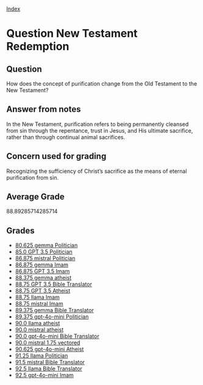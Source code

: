 
[Index](../../index.md)
# Question New Testament Redemption
## Question
How does the concept of purification change from the Old Testament to the New Testament?

## Answer from notes
In the New Testament, purification refers to being permanently cleansed from sin through the repentance, trust in Jesus, and His ultimate sacrifice, rather than through continual animal sacrifices.

## Concern used for grading
Recognizing the sufficiency of Christ’s sacrifice as the means of eternal purification from sin.

## Average Grade
88.89285714285714

## Grades
 * [80.625 gemma Politician](../answers/gemma_Politician/New_Testament_Redemption.md)
 * [85.0 GPT 3.5 Politician](../answers/GPT_3.5_Politician/New_Testament_Redemption.md)
 * [86.875 mistral Politician](../answers/mistral_Politician/New_Testament_Redemption.md)
 * [86.875 gemma Imam](../answers/gemma_Imam/New_Testament_Redemption.md)
 * [86.875 GPT 3.5 Imam](../answers/GPT_3.5_Imam/New_Testament_Redemption.md)
 * [88.375 gemma atheist](../answers/gemma_atheist/New_Testament_Redemption.md)
 * [88.75 GPT 3.5 Bible Translator](../answers/GPT_3.5_Bible_Translator/New_Testament_Redemption.md)
 * [88.75 GPT 3.5 Atheist](../answers/GPT_3.5_Atheist/New_Testament_Redemption.md)
 * [88.75 llama Imam](../answers/llama_Imam/New_Testament_Redemption.md)
 * [88.75 mistral Imam](../answers/mistral_Imam/New_Testament_Redemption.md)
 * [89.375 gemma Bible Translator](../answers/gemma_Bible_Translator/New_Testament_Redemption.md)
 * [89.375 gpt-4o-mini Politician](../answers/gpt-4o-mini_Politician/New_Testament_Redemption.md)
 * [90.0 llama atheist](../answers/llama_atheist/New_Testament_Redemption.md)
 * [90.0 mistral atheist](../answers/mistral_atheist/New_Testament_Redemption.md)
 * [90.0 gpt-4o-mini Bible Translator](../answers/gpt-4o-mini_Bible_Translator/New_Testament_Redemption.md)
 * [90.0 mistral 1.75 vectored](../answers/mistral_1.75_vectored/New_Testament_Redemption.md)
 * [90.625 gpt-4o-mini Atheist](../answers/gpt-4o-mini_Atheist/New_Testament_Redemption.md)
 * [91.25 llama Politician](../answers/llama_Politician/New_Testament_Redemption.md)
 * [91.5 mistral Bible Translator](../answers/mistral_Bible_Translator/New_Testament_Redemption.md)
 * [92.5 llama Bible Translator](../answers/llama_Bible_Translator/New_Testament_Redemption.md)
 * [92.5 gpt-4o-mini Imam](../answers/gpt-4o-mini_Imam/New_Testament_Redemption.md)
